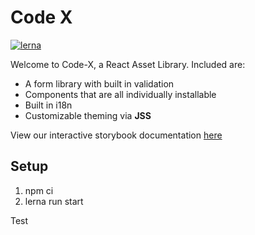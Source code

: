 # Code X

[![lerna](https://img.shields.io/badge/maintained%20with-lerna-cc00ff.svg)](https://lerna.js.org/)

Welcome to Code-X, a React Asset Library. Included are:

- A form library with built in validation
- Components that are all individually installable
- Built in i18n
- Customizable theming via **JSS**

View our interactive storybook documentation [here](https://sdaconceicao.github.io/code-x)

## Setup

1. npm ci
2. lerna run start

Test

